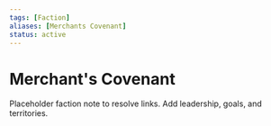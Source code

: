 ```yaml
---
tags: [Faction]
aliases: [Merchants Covenant]
status: active
---
```


# Merchant's Covenant

Placeholder faction note to resolve links. Add leadership, goals, and territories.

